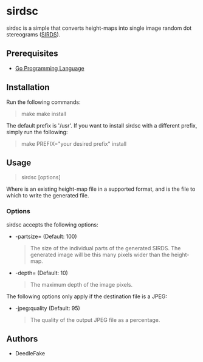 sirdsc
======

sirdsc is a simple that converts height-maps into single image random dot stereograms ([SIRDS][sirds]).

Prerequisites
-------------

 * [Go Programming Language][golang]

Installation
------------

Run the following commands:

> make
> make install

The default prefix is '/usr'. If you want to install sirdsc with a different prefix, simply run the following:

> make PREFIX="your desired prefix" install

Usage
-----

> sirdsc [options] <src> <dest>

Where <src> is an existing height-map file in a supported format, and <dest> is the file to which to write the generated file.

### Options ###

sirdsc accepts the following options:

 * -partsize=<int> (Default: 100)
   > The size of the individual parts of the generated SIRDS. The generated image will be this many pixels wider than the height-map.
 * -depth=<int> (Default: 10)
   > The maximum depth of the image pixels.

The following options only apply if the destination file is a JPEG:

 * -jpeg:quality (Default: 95)
   > The quality of the output JPEG file as a percentage.

Authors
-------

 * DeedleFake

[sirds]: http://www.wikipedia.com/wiki/SIRDS
[golang]: http://www.golang.org
